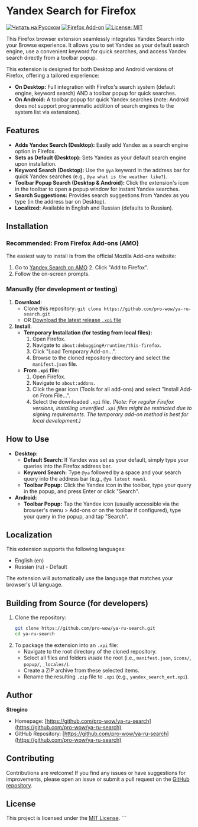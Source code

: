 # Yandex Search for Firefox

[![Читать на Русском](https://img.shields.io/badge/Читать%20на-Русском-blue.svg?style=for-the-badge)](README_RU.md) [![Firefox Add-on](https://img.shields.io/badge/Firefox_Add--on-Get_it_on_AMO-orange?style=for-the-badge&logo=firefox-browser)](https://addons.mozilla.org/firefox/addon/yandexsearchengineextension/) [![License: MIT](https://img.shields.io/badge/License-MIT-yellow.svg?style=for-the-badge)](https://opensource.org/licenses/MIT) 

This Firefox browser extension seamlessly integrates Yandex Search into your Browse experience. It allows you to set Yandex as your default search engine, use a convenient keyword for quick searches, and access Yandex search directly from a toolbar popup.

This extension is designed for both Desktop and Android versions of Firefox, offering a tailored experience:
* **On Desktop:** Full integration with Firefox's search system (default engine, keyword search) AND a toolbar popup for quick searches.
* **On Android:** A toolbar popup for quick Yandex searches (note: Android does not support programmatic addition of search engines to the system list via extensions).

## Features

* **Adds Yandex Search (Desktop):** Easily add Yandex as a search engine option in Firefox.
* **Sets as Default (Desktop):** Sets Yandex as your default search engine upon installation.
* **Keyword Search (Desktop):** Use the `@ya` keyword in the address bar for quick Yandex searches (e.g., `@ya what is the weather like?`).
* **Toolbar Popup Search (Desktop & Android):** Click the extension's icon in the toolbar to open a popup window for instant Yandex searches.
* **Search Suggestions:** Provides search suggestions from Yandex as you type (in the address bar on Desktop).
* **Localized:** Available in English and Russian (defaults to Russian).

## Installation

### Recommended: From Firefox Add-ons (AMO)

The easiest way to install is from the official Mozilla Add-ons website:

1.  Go to [Yandex Search on AMO](https://addons.mozilla.org/firefox/addon/yandexsearchengineextension/) 2.  Click "Add to Firefox".
3.  Follow the on-screen prompts.

### Manually (for development or testing)

1.  **Download**:
    * Clone this repository: `git clone https://github.com/pro-wow/ya-ru-search.git`
    * OR [Download the latest release `.xpi` file](https://github.com/pro-wow/ya-ru-search/releases)
2.  **Install**:
    * **Temporary Installation (for testing from local files):**
        1.  Open Firefox.
        2.  Navigate to `about:debugging#/runtime/this-firefox`.
        3.  Click "Load Temporary Add-on...".
        4.  Browse to the cloned repository directory and select the `manifest.json` file.
    * **From `.xpi` file:**
        1.  Open Firefox.
        2.  Navigate to `about:addons`.
        3.  Click the gear icon (Tools for all add-ons) and select "Install Add-on From File...".
        4.  Select the downloaded `.xpi` file.
        *(Note: For regular Firefox versions, installing unverified `.xpi` files might be restricted due to signing requirements. The temporary add-on method is best for local development.)*

## How to Use

* **Desktop:**
    * **Default Search:** If Yandex was set as your default, simply type your queries into the Firefox address bar.
    * **Keyword Search:** Type `@ya` followed by a space and your search query into the address bar (e.g., `@ya latest news`).
    * **Toolbar Popup:** Click the Yandex icon in the toolbar, type your query in the popup, and press Enter or click "Search".
* **Android:**
    * **Toolbar Popup:** Tap the Yandex icon (usually accessible via the browser's menu > Add-ons or on the toolbar if configured), type your query in the popup, and tap "Search".

## Localization

This extension supports the following languages:

* English (en)
* Russian (ru) - Default

The extension will automatically use the language that matches your browser's UI language.

## Building from Source (for developers)

1.  Clone the repository:
    ```bash
    git clone https://github.com/pro-wow/ya-ru-search.git
    cd ya-ru-search
    ```
2.  To package the extension into an `.xpi` file:
    * Navigate to the root directory of the cloned repository.
    * Select all files and folders *inside* the root (i.e., `manifest.json`, `icons/`, `popup/`, `_locales/`).
    * Create a ZIP archive from these selected items.
    * Rename the resulting `.zip` file to `.xpi` (e.g., `yandex_search_ext.xpi`).

## Author

**Strogino**
* Homepage: [https://github.com/pro-wow/ya-ru-search](https://github.com/pro-wow/ya-ru-search)
* GitHub Repository: [https://github.com/pro-wow/ya-ru-search](https://github.com/pro-wow/ya-ru-search)

## Contributing

Contributions are welcome! If you find any issues or have suggestions for improvements, please open an issue or submit a pull request on the [GitHub repository](https://github.com/pro-wow/ya-ru-search).

## License

This project is licensed under the [MIT License](LICENSE.md). ```

